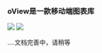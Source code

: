### oView是一款移动端图表库

<a href="https://mrgaogang.github.io/oview/docs">![](https://img.shields.io/badge/oView-%E6%A0%B7%E4%BE%8B%E5%9C%B0%E5%9D%80-success.svg)</a>
<a href="https://mrgaogang.github.io/article/oview/">![](https://img.shields.io/badge/oView-%E5%AE%98%E6%96%B9%E6%96%87%E6%A1%A3-%232d8cf0.svg) </a>

....文档完善中，请稍等

